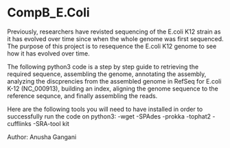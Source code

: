 # CompB_E.Coli

Previously, researchers have revisted sequencing of the E.coli K12 strain as it has evolved over time since when the whole genome was first sequenced. The purpose of this project is to resequence the E.coli K12 genome to see how it has evolved over time.

The following python3 code is a step by step guide to retrieving the required sequence, assembling the genome, annotating the assembly, analyzing the discprencies from the assembled genome in RefSeq for E.coli K-12 (NC_000913), building an index, aligning the genome sequence to the reference sequnce, and finally assembling the reads. 

Here are the following tools you will need to have installed in order to successfully run the code on python3:
-wget 
-SPAdes
-prokka
-tophat2
-cufflinks
-SRA-tool kit


Author: Anusha Gangani


